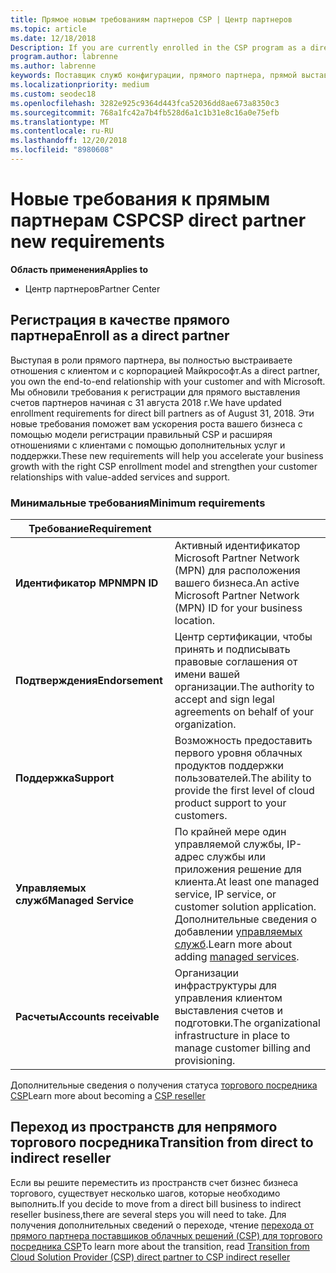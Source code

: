 ```yaml
---
title: Прямое новым требованиям партнеров CSP | Центр партнеров
ms.topic: article
ms.date: 12/18/2018
Description: If you are currently enrolled in the CSP program as a direct partner, you should prepare to meet these updated support and services requirements.
program.author: labrenne
ms.author: labrenne
keywords: Поставщик служб конфигурации, прямого партнера, прямой выставления счетов, требования
ms.localizationpriority: medium
ms.custom: seodec18
ms.openlocfilehash: 3282e925c9364d443fca52036dd8ae673a8350c3
ms.sourcegitcommit: 768a1fc42a7b4fb528d6a1c1b31e8c16a0e75efb
ms.translationtype: MT
ms.contentlocale: ru-RU
ms.lasthandoff: 12/20/2018
ms.locfileid: "8980608"
---
```

# <a name="csp-direct-partner-new-requirements"></a><span data-ttu-id="17240-103">Новые требования к прямым партнерам CSP</span><span class="sxs-lookup"><span data-stu-id="17240-103">CSP direct partner new requirements</span></span>

**<span data-ttu-id="17240-104">Область применения</span><span class="sxs-lookup"><span data-stu-id="17240-104">Applies to</span></span>**

- <span data-ttu-id="17240-105">Центр партнеров</span><span class="sxs-lookup"><span data-stu-id="17240-105">Partner Center</span></span>

## <a name="enroll-as-a-direct-partner"></a><span data-ttu-id="17240-106">Регистрация в качестве прямого партнера</span><span class="sxs-lookup"><span data-stu-id="17240-106">Enroll as a direct partner</span></span>

<span data-ttu-id="17240-107">Выступая в роли прямого партнера, вы полностью выстраиваете отношения с клиентом и с корпорацией Майкрософт.</span><span class="sxs-lookup"><span data-stu-id="17240-107">As a direct partner, you own the end-to-end relationship with your customer and with Microsoft.</span></span> <span data-ttu-id="17240-108">Мы обновили требования к регистрации для прямого выставления счетов партнеров начиная с 31 августа 2018 г.</span><span class="sxs-lookup"><span data-stu-id="17240-108">We have updated enrollment requirements for direct bill partners as of August 31, 2018.</span></span> <span data-ttu-id="17240-109">Эти новые требования поможет вам ускорения роста вашего бизнеса с помощью модели регистрации правильный CSP и расширяя отношениями с клиентами с помощью дополнительных услуг и поддержки.</span><span class="sxs-lookup"><span data-stu-id="17240-109">These new requirements will help you accelerate your business growth with the right CSP enrollment model and strengthen your customer relationships with value-added services and support.</span></span> 

### <a name="minimum-requirements"></a><span data-ttu-id="17240-110">Минимальные требования</span><span class="sxs-lookup"><span data-stu-id="17240-110">Minimum requirements</span></span>

|**<span data-ttu-id="17240-111">Требование</span><span class="sxs-lookup"><span data-stu-id="17240-111">Requirement</span></span>**|                             |
|--------------------------------|--------------------------------------------------------------|
|**<span data-ttu-id="17240-112">Идентификатор MPN</span><span class="sxs-lookup"><span data-stu-id="17240-112">MPN ID</span></span>**   |<span data-ttu-id="17240-113">Активный идентификатор Microsoft Partner Network (MPN) для расположения вашего бизнеса.</span><span class="sxs-lookup"><span data-stu-id="17240-113">An active Microsoft Partner Network (MPN) ID for your business location.</span></span>   |
|**<span data-ttu-id="17240-114">Подтверждения</span><span class="sxs-lookup"><span data-stu-id="17240-114">Endorsement</span></span>**   |<span data-ttu-id="17240-115">Центр сертификации, чтобы принять и подписывать правовые соглашения от имени вашей организации.</span><span class="sxs-lookup"><span data-stu-id="17240-115">The authority to accept and sign legal agreements on behalf of your organization.</span></span>|
|**<span data-ttu-id="17240-116">Поддержка</span><span class="sxs-lookup"><span data-stu-id="17240-116">Support</span></span>**   |<span data-ttu-id="17240-117">Возможность предоставить первого уровня облачных продуктов поддержки пользователей.</span><span class="sxs-lookup"><span data-stu-id="17240-117">The ability to provide the first level of cloud product support to your customers.</span></span>|
|**<span data-ttu-id="17240-118">Управляемых служб</span><span class="sxs-lookup"><span data-stu-id="17240-118">Managed Service</span></span>**   |<span data-ttu-id="17240-119">По крайней мере один управляемой службы, IP-адрес службы или приложения решение для клиента.</span><span class="sxs-lookup"><span data-stu-id="17240-119">At least one managed service, IP service, or customer solution application.</span></span> <span data-ttu-id="17240-120">Дополнительные сведения о добавлении [управляемых служб](https://partner.microsoft.com/en-US/business-opportunities/managed-services-provider).</span><span class="sxs-lookup"><span data-stu-id="17240-120">Learn more about adding [managed services](https://partner.microsoft.com/en-US/business-opportunities/managed-services-provider).</span></span>|
|**<span data-ttu-id="17240-121">Расчеты</span><span class="sxs-lookup"><span data-stu-id="17240-121">Accounts receivable</span></span>** |<span data-ttu-id="17240-122">Организации инфраструктуры для управления клиентом выставления счетов и подготовки.</span><span class="sxs-lookup"><span data-stu-id="17240-122">The organizational infrastructure in place to manage customer billing and provisioning.</span></span> 

<span data-ttu-id="17240-123">Дополнительные сведения о получения статуса [торгового посредника CSP](https://partner.microsoft.com/cloud-solution-provider)</span><span class="sxs-lookup"><span data-stu-id="17240-123">Learn more about becoming a [CSP reseller](https://partner.microsoft.com/cloud-solution-provider)</span></span>

## <a name="transition-from-direct-to-indirect-reseller"></a><span data-ttu-id="17240-124">Переход из пространств для непрямого торгового посредника</span><span class="sxs-lookup"><span data-stu-id="17240-124">Transition from direct to indirect reseller</span></span>

<span data-ttu-id="17240-125">Если вы решите переместить из пространств счет бизнес бизнеса торгового, существует несколько шагов, которые необходимо выполнить.</span><span class="sxs-lookup"><span data-stu-id="17240-125">If you decide to move from a direct bill business to indirect reseller business,there are several steps you will need to take.</span></span> <span data-ttu-id="17240-126">Для получения дополнительных сведений о переходе, чтение [перехода от прямого партнера поставщиков облачных решений (CSP) для торгового посредника CSP](transition-direct-to-indirect)</span><span class="sxs-lookup"><span data-stu-id="17240-126">To learn more about the transition, read [Transition from Cloud Solution Provider (CSP) direct partner to CSP indirect reseller](transition-direct-to-indirect)</span></span> 